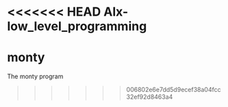 <<<<<<< HEAD
Alx-low_level_programming
=======
# monty
The monty program
>>>>>>> 006802e6e7dd5d9ecef38a04fcc32ef92d8463a4
